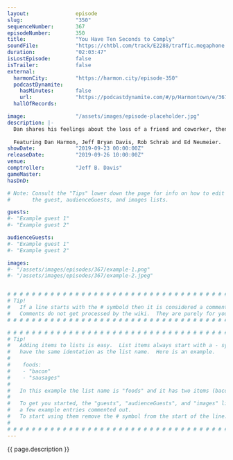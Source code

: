 ```yaml
---
layout:               episode
slug:                 "350"
sequenceNumber:       367
episodeNumber:        350
title:                "You Have Ten Seconds to Comply"
soundFile:            "https://chtbl.com/track/E2288/traffic.megaphone.fm/STA8562369244.mp3?updated=1596570498"
duration:             "02:03:47"
isLostEpisode:        false
isTrailer:            false
external:
  harmonCity:         "https://harmon.city/episode-350"
  podcastDynamite:
    hasMinutes:       false
    url:              "https://podcastdynamite.com/#/p/Harmontown/e/367/350"
  hallOfRecords:      

image:                "/assets/images/episode-placeholder.jpg"
description: |-
  Dan shares his feelings about the loss of a friend and coworker, then brings on Ed Neumeier – writer of genre defining movies like RoboCop and Starship Troopers to dive deep into their history and trivia.
  
  Featuring Dan Harmon, Jeff Bryan Davis, Rob Schrab and Ed Neumeier.
showDate:             "2019-09-23 00:00:00Z"
releaseDate:          "2019-09-26 10:00:00Z"
venue:                
comptroller:          "Jeff B. Davis"
gameMaster:           
hasDnD:               

# Note: Consult the "Tips" lower down the page for info on how to edit
#       the guest, audienceGuests, and images lists.

guests:
#- "Example guest 1"
#- "Example guest 2"

audienceGuests:
#- "Example guest 1"
#- "Example guest 2"

images:
#- "/assets/images/episodes/367/example-1.png"
#- "/assets/images/episodes/367/example-2.jpeg"


# # # # # # # # # # # # # # # # # # # # # # # # # # # # # # # # # # # # # # # # # # # # #
# Tip!
#   If a line starts with the # symbold then it is considered a comment.
#   Comments do not get processed by the wiki.  They are purely for your information.
# # # # # # # # # # # # # # # # # # # # # # # # # # # # # # # # # # # # # # # # # # # # #

# # # # # # # # # # # # # # # # # # # # # # # # # # # # # # # # # # # # # # # # # # # # #
# Tip!
#   Adding items to lists is easy.  List items always start with a - symbol and have
#   have the same identation as the list name.  Here is an example.
#
#    foods:
#    - "bacon"
#    - "sausages"
#
#   In this example the list name is "foods" and it has two items (bacon, and sausages).
#
#   To get you started, the "guests", "audienceGuests", and "images" lists below have
#   a few example entries commented out.
#   To start using them remove the # symbol from the start of the line.
#
# # # # # # # # # # # # # # # # # # # # # # # # # # # # # # # # # # # # # # # # # # # # #
---
```


<!-- The episode description will be rendered here -->
{{ page.description }}

<!-- Add your content BELOW here -->
<!-- vvvvvvvvvvvvvvvvvvvvvvvvvvv -->




<!-- ^^^^^^^^^^^^^^^^^^^^^^^^^^^ -->
<!-- Add your content ABOVE here -->

<!-- The episode gallery will be rendered here -->
